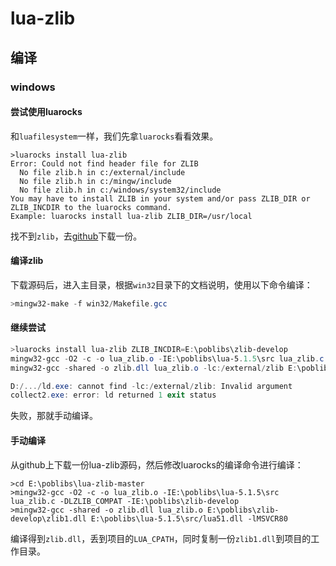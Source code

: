 # lua-zlib

## 编译

### windows

#### 尝试使用luarocks

和`luafilesystem`一样，我们先拿`luarocks`看看效果。

```
>luarocks install lua-zlib
Error: Could not find header file for ZLIB
  No file zlib.h in c:/external/include
  No file zlib.h in c:/mingw/include
  No file zlib.h in c:/windows/system32/include
You may have to install ZLIB in your system and/or pass ZLIB_DIR or ZLIB_INCDIR to the luarocks command.
Example: luarocks install lua-zlib ZLIB_DIR=/usr/local
```

找不到`zlib`，去[github](https://github.com/madler/zlib)下载一份。

#### 编译zlib

下载源码后，进入主目录，根据`win32`目录下的文档说明，使用以下命令编译：

```powershell
>mingw32-make -f win32/Makefile.gcc
```

#### 继续尝试

```powershell
>luarocks install lua-zlib ZLIB_INCDIR=E:\poblibs\zlib-develop
mingw32-gcc -O2 -c -o lua_zlib.o -IE:\poblibs\lua-5.1.5\src lua_zlib.c -DLZLIB_COMPAT -IE:\poblibs\zlib-develop
mingw32-gcc -shared -o zlib.dll lua_zlib.o -lc:/external/zlib E:\poblibs\lua-5.1.5\src/lua51.dll -lMSVCR80

D:/.../ld.exe: cannot find -lc:/external/zlib: Invalid argument
collect2.exe: error: ld returned 1 exit status
```

失败，那就手动编译。

#### 手动编译

从github上下载一份lua-zlib源码，然后修改luarocks的编译命令进行编译：

```
>cd E:\poblibs\lua-zlib-master
>mingw32-gcc -O2 -c -o lua_zlib.o -IE:\poblibs\lua-5.1.5\src lua_zlib.c -DLZLIB_COMPAT -IE:\poblibs\zlib-develop
>mingw32-gcc -shared -o zlib.dll lua_zlib.o E:\poblibs\zlib-develop\zlib1.dll E:\poblibs\lua-5.1.5\src/lua51.dll -lMSVCR80
```

编译得到`zlib.dll`，丢到项目的`LUA_CPATH`，同时复制一份`zlib1.dll`到项目的工作目录。